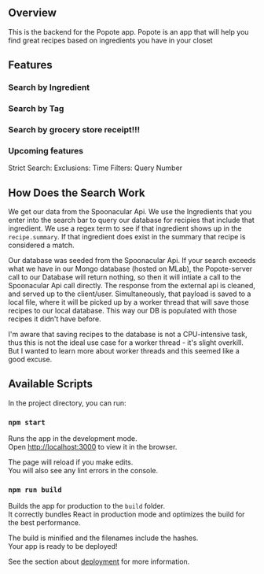 ## Overview

This is the backend for the Popote app. Popote is an app that will help you find great recipes based on ingredients you have in your closet

## Features

### Search by Ingredient

### Search by Tag

### **Search by grocery store receipt!!!**

### Upcoming features

Strict Search:
Exclusions:
Time Filters:
Query Number

## How Does the Search Work

We get our data from the Spoonacular Api. We use the Ingredients that you enter into the search bar to query our database for recipies that include that ingredient. We use a regex term to see if that ingredient shows up in the `recipe.summary`. If that ingredient does exist in the summary that recipe is considered a match.

Our database was seeded from the Spoonacular Api. If your search exceeds what we have in our Mongo database (hosted on MLab), the Popote-server call to our Database will return nothing, so then it will intiate a call to the Spoonacular Api call directly. The response from the external api is cleaned, and served up to the client/user. Simultaneously, that payload is saved to a local file, where it will be picked up by a worker thread that will save those recipes to our local database. This way our DB is populated with those recipes it didn't have before.

I'm aware that saving recipes to the database is not a CPU-intensive task, thus this is not the ideal use case for a worker thread - it's slight overkill. But I wanted to learn more about worker threads and this seemed like a good excuse.

## Available Scripts

In the project directory, you can run:

### `npm start`

Runs the app in the development mode.<br />
Open [http://localhost:3000](http://localhost:3000) to view it in the browser.

The page will reload if you make edits.<br />
You will also see any lint errors in the console.

### `npm run build`

Builds the app for production to the `build` folder.<br />
It correctly bundles React in production mode and optimizes the build for the best performance.

The build is minified and the filenames include the hashes.<br />
Your app is ready to be deployed!

See the section about [deployment](https://facebook.github.io/create-react-app/docs/deployment) for more information.
